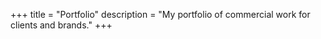 +++
title = "Portfolio"
description = "My portfolio of commercial work for clients and brands."
+++
